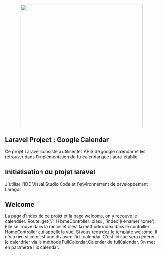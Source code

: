 <p align="center"><a href="https://laravel.com" target="_blank"><img src="https://raw.githubusercontent.com/laravel/art/master/logo-lockup/5%20SVG/2%20CMYK/1%20Full%20Color/laravel-logolockup-cmyk-red.svg" width="400"></a></p>


## Laravel Project : Google Calendar 

Ce projet Laravel consiste à utiliser les APIS de google calendar et les retrouver dans l'implémentation de fullcalendar que j'aurai établie. 

## Initialisation du projet laravel

J'utilise l'IDE Visual Studio Code et l'environnement de développement Laragon. 

## Welcome

La page d'index de ce projet et la page welcome, on y retrouve le calendrier. 
Route::get('/', [HomeController::class , 'index'])->name('home');
Elle se trouve dans la racine et c'est la méthode index dans le controller HomeController qui appelle la vue.
Si vous regardez le template welcome, il n'y a rien si ce n'est une div avec l'id : calendar. C'est ici que sera générer le calendrier via la méthode FullCalendar.Calendar de fullCalendar. On met en paramètre l'id calendar. 

